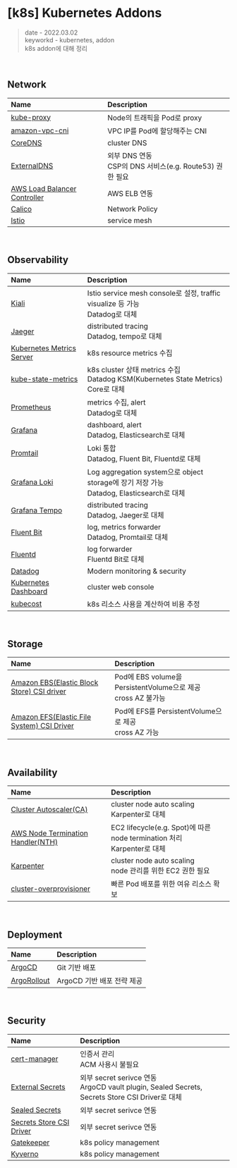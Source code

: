# [k8s] Kubernetes Addons
> date - 2022.03.02  
> keyworkd - kubernetes, addon  
> k8s addon에 대해 정리  

<br>


## Network
| Name | Description |
|:--|:--|
| [kube-proxy](https://kubernetes.io/ko/docs/reference/command-line-tools-reference/kube-proxy) | Node의 트래픽을 Pod로 proxy |
| [amazon-vpc-cni](https://github.com/aws/amazon-vpc-cni-k8s) | VPC IP를 Pod에 할당해주는 CNI |
| [CoreDNS](https://coredns.io) | cluster DNS |
| [ExternalDNS](https://github.com/kubernetes-sigs/external-dns) | 외부 DNS 연동<br>CSP의 DNS 서비스(e.g. Route53) 권한 필요 |
| [AWS Load Balancer Controller](https://kubernetes-sigs.github.io/aws-load-balancer-controller) | AWS ELB 연동 |
| [Calico](https://www.tigera.io/project-calico) | Network Policy | 
| [Istio](https://istio.io) | service mesh |


<br>

## Observability
| Name | Description |
|:--|:--|
| [Kiali](https://kiali.io) |Istio service mesh console로 설정, traffic visualize 등 가능<br>Datadog로 대체 |
| [Jaeger](https://www.jaegertracing.io) |distributed tracing<br>Datadog, tempo로 대체 |
| [Kubernetes Metrics Server](https://github.com/kubernetes-sigs/metrics-server) |k8s resource metrics 수집 |
| [kube-state-metrics](https://github.com/kubernetes/kube-state-metrics) |k8s cluster 상태 metrics 수집<br>Datadog KSM(Kubernetes State Metrics) Core로 대체 |
| [Prometheus](https://prometheus.io) |metrics 수집, alert<br>Datadog로 대체 |
| [Grafana](https://grafana.com/oss/grafana) |dashboard, alert<br>Datadog, Elasticsearch로 대체 |
| [Promtail](https://grafana.com/docs/loki/latest/clients/promtail) |Loki 통합<br>Datadog, Fluent Bit, Fluentd로 대체 |
| [Grafana Loki](https://grafana.com/oss/loki) |Log aggregation system으로 object storage에 장기 저장 가능<br>Datadog, Elasticsearch로 대체 |
| [Grafana Tempo](https://grafana.com/oss/tempo) |distributed tracing <br>Datadog, Jaeger로 대체 |
| [Fluent Bit](https://fluentbit.io) |log, metrics forwarder<br>Datadog, Promtail로 대체 |
| [Fluentd](https://www.fluentd.org) |log forwarder<br>Fluentd Bit로 대체 |
| [Datadog](https://www.datadoghq.com) |Modern monitoring & security |
| [Kubernetes Dashboard](https://github.com/kubernetes/dashboard) |cluster web console |
| [kubecost](https://www.kubecost.com) |k8s 리소스 사용을 계산하여 비용 추정 |


<br>

## Storage
| Name | Description |
|:--|:--|
| [Amazon EBS(Elastic Block Store) CSI driver](https://github.com/kubernetes-sigs/aws-ebs-csi-driver) | Pod에 EBS volume을 PersistentVolume으로 제공<br>cross AZ 불가능 |
| [Amazon EFS(Elastic File System) CSI Driver](https://github.com/kubernetes-sigs/aws-efs-csi-driver) | Pod에 EFS를 PersistentVolume으로 제공<br>cross AZ 가능 |


<br>

## Availability
| Name | Description |
|:--|:--|
| [Cluster Autoscaler(CA)](https://github.com/kubernetes/autoscaler/tree/master/cluster-autoscaler) | cluster node auto scaling<br>Karpenter로 대체 |
| [AWS Node Termination Handler(NTH)](https://github.com/aws/aws-node-termination-handler) | EC2 lifecycle(e.g. Spot)에 따른 node termination 처리<br>Karpenter로 대체 |
| [Karpenter](https://karpenter.sh) | cluster node auto scaling<br>node 관리를 위한 EC2 권한 필요 |
| [cluster-overprovisioner](https://github.com/codecentric/cluster-overprovisioner) | 빠른 Pod 배포를 위한 여유 리소스 확보 |


<br>

## Deployment
| Name | Description |
|:--|:--|
| [ArgoCD](https://argoproj.github.io/cd) | Git 기반 배포 | Deployment
| [ArgoRollout](https://argoproj.github.io/rollouts) | ArgoCD 기반 배포 전략 제공 | Deployment


<br>

## Security
| Name | Description |
|:--|:--|
| [cert-manager](https://cert-manager.io) | 인증서 관리<br>ACM 사용시 불필요 |
| [External Secrets](https://external-secrets.io) | 외부 secret serivce 연동<br>ArgoCD vault plugin, Sealed Secrets, Secrets Store CSI Driver로 대체 |
| [Sealed Secrets](https://sealed-secrets.netlify.app) | 외부 secret serivce 연동 |
| [Secrets Store CSI Driver](https://secrets-store-csi-driver.sigs.k8s.io) | 외부 secret serivce 연동 |
| [Gatekeeper](https://open-policy-agent.github.io/gatekeeper) | k8s policy management | 
| [Kyverno](https://kyverno.io) | k8s policy management |

